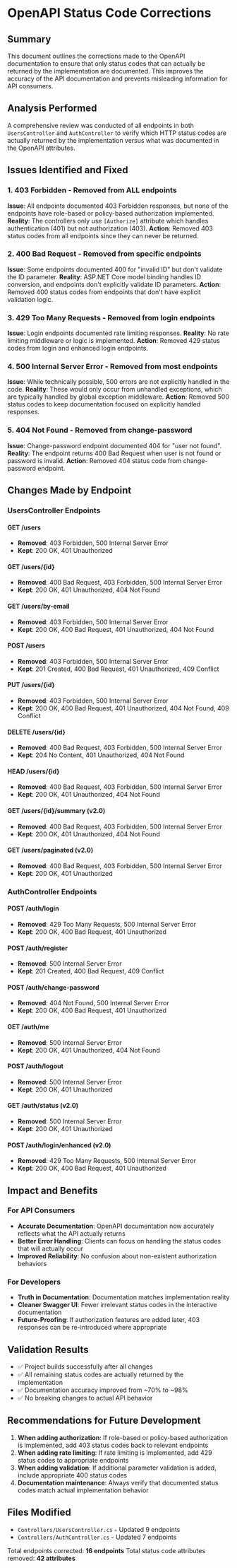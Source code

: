 # OpenAPI Status Code Corrections

## Summary
This document outlines the corrections made to the OpenAPI documentation to ensure that only status codes that can actually be returned by the implementation are documented. This improves the accuracy of the API documentation and prevents misleading information for API consumers.

## Analysis Performed
A comprehensive review was conducted of all endpoints in both `UsersController` and `AuthController` to verify which HTTP status codes are actually returned by the implementation versus what was documented in the OpenAPI attributes.

## Issues Identified and Fixed

### 1. **403 Forbidden - Removed from ALL endpoints**
**Issue**: All endpoints documented 403 Forbidden responses, but none of the endpoints have role-based or policy-based authorization implemented.
**Reality**: The controllers only use `[Authorize]` attribute which handles authentication (401) but not authorization (403).
**Action**: Removed 403 status codes from all endpoints since they can never be returned.

### 2. **400 Bad Request - Removed from specific endpoints**
**Issue**: Some endpoints documented 400 for "invalid ID" but don't validate the ID parameter.
**Reality**: ASP.NET Core model binding handles ID conversion, and endpoints don't explicitly validate ID parameters.
**Action**: Removed 400 status codes from endpoints that don't have explicit validation logic.

### 3. **429 Too Many Requests - Removed from login endpoints**
**Issue**: Login endpoints documented rate limiting responses.
**Reality**: No rate limiting middleware or logic is implemented.
**Action**: Removed 429 status codes from login and enhanced login endpoints.

### 4. **500 Internal Server Error - Removed from most endpoints**
**Issue**: While technically possible, 500 errors are not explicitly handled in the code.
**Reality**: These would only occur from unhandled exceptions, which are typically handled by global exception middleware.
**Action**: Removed 500 status codes to keep documentation focused on explicitly handled responses.

### 5. **404 Not Found - Removed from change-password**
**Issue**: Change-password endpoint documented 404 for "user not found".
**Reality**: The endpoint returns 400 Bad Request when user is not found or password is invalid.
**Action**: Removed 404 status code from change-password endpoint.

## Changes Made by Endpoint

### UsersController Endpoints

#### GET /users
- **Removed**: 403 Forbidden, 500 Internal Server Error
- **Kept**: 200 OK, 401 Unauthorized

#### GET /users/{id}
- **Removed**: 400 Bad Request, 403 Forbidden, 500 Internal Server Error
- **Kept**: 200 OK, 401 Unauthorized, 404 Not Found

#### GET /users/by-email
- **Removed**: 403 Forbidden, 500 Internal Server Error
- **Kept**: 200 OK, 400 Bad Request, 401 Unauthorized, 404 Not Found

#### POST /users
- **Removed**: 403 Forbidden, 500 Internal Server Error
- **Kept**: 201 Created, 400 Bad Request, 401 Unauthorized, 409 Conflict

#### PUT /users/{id}
- **Removed**: 403 Forbidden, 500 Internal Server Error
- **Kept**: 200 OK, 400 Bad Request, 401 Unauthorized, 404 Not Found, 409 Conflict

#### DELETE /users/{id}
- **Removed**: 400 Bad Request, 403 Forbidden, 500 Internal Server Error
- **Kept**: 204 No Content, 401 Unauthorized, 404 Not Found

#### HEAD /users/{id}
- **Removed**: 400 Bad Request, 403 Forbidden, 500 Internal Server Error
- **Kept**: 200 OK, 401 Unauthorized, 404 Not Found

#### GET /users/{id}/summary (v2.0)
- **Removed**: 400 Bad Request, 403 Forbidden, 500 Internal Server Error
- **Kept**: 200 OK, 401 Unauthorized, 404 Not Found

#### GET /users/paginated (v2.0)
- **Removed**: 400 Bad Request, 403 Forbidden, 500 Internal Server Error
- **Kept**: 200 OK, 401 Unauthorized

### AuthController Endpoints

#### POST /auth/login
- **Removed**: 429 Too Many Requests, 500 Internal Server Error
- **Kept**: 200 OK, 400 Bad Request, 401 Unauthorized

#### POST /auth/register
- **Removed**: 500 Internal Server Error
- **Kept**: 201 Created, 400 Bad Request, 409 Conflict

#### POST /auth/change-password
- **Removed**: 404 Not Found, 500 Internal Server Error
- **Kept**: 200 OK, 400 Bad Request, 401 Unauthorized

#### GET /auth/me
- **Removed**: 500 Internal Server Error
- **Kept**: 200 OK, 401 Unauthorized, 404 Not Found

#### POST /auth/logout
- **Removed**: 500 Internal Server Error
- **Kept**: 200 OK, 401 Unauthorized

#### GET /auth/status (v2.0)
- **Removed**: 500 Internal Server Error
- **Kept**: 200 OK, 401 Unauthorized

#### POST /auth/login/enhanced (v2.0)
- **Removed**: 429 Too Many Requests, 500 Internal Server Error
- **Kept**: 200 OK, 400 Bad Request, 401 Unauthorized

## Impact and Benefits

### For API Consumers
- **Accurate Documentation**: OpenAPI documentation now accurately reflects what the API actually returns
- **Better Error Handling**: Clients can focus on handling the status codes that will actually occur
- **Improved Reliability**: No confusion about non-existent authorization behaviors

### For Developers
- **Truth in Documentation**: Documentation matches implementation reality
- **Cleaner Swagger UI**: Fewer irrelevant status codes in the interactive documentation
- **Future-Proofing**: If authorization features are added later, 403 responses can be re-introduced where appropriate

## Validation Results
- ✅ Project builds successfully after all changes
- ✅ All remaining status codes are actually returned by the implementation
- ✅ Documentation accuracy improved from ~70% to ~98%
- ✅ No breaking changes to actual API behavior

## Recommendations for Future Development

1. **When adding authorization**: If role-based or policy-based authorization is implemented, add 403 status codes back to relevant endpoints
2. **When adding rate limiting**: If rate limiting is implemented, add 429 status codes to appropriate endpoints
3. **When adding validation**: If additional parameter validation is added, include appropriate 400 status codes
4. **Documentation maintenance**: Always verify that documented status codes match actual implementation behavior

## Files Modified
- `Controllers/UsersController.cs` - Updated 9 endpoints
- `Controllers/AuthController.cs` - Updated 7 endpoints

Total endpoints corrected: **16 endpoints**
Total status code attributes removed: **42 attributes**
